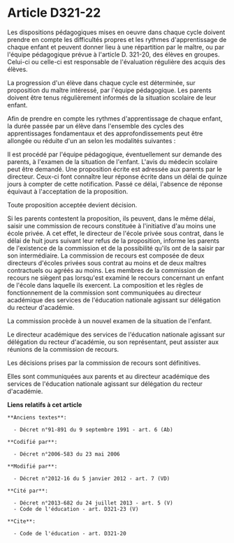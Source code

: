 # Article D321-22

Les dispositions pédagogiques mises en oeuvre dans chaque cycle doivent prendre en compte les difficultés propres et les
rythmes d'apprentissage de chaque enfant et peuvent donner lieu à une répartition par le maître, ou par l'équipe pédagogique
prévue à l'article D. 321-20, des élèves en groupes. Celui-ci ou celle-ci est responsable de l'évaluation régulière des
acquis des élèves.

La progression d'un élève dans chaque cycle est déterminée, sur proposition du maître intéressé, par l'équipe pédagogique.
Les parents doivent être tenus régulièrement informés de la situation scolaire de leur enfant.

Afin de prendre en compte les rythmes d'apprentissage de chaque enfant, la durée passée par un élève dans l'ensemble des
cycles des apprentissages fondamentaux et des approfondissements peut être allongée ou réduite d'un an selon les modalités
suivantes :

Il est procédé par l'équipe pédagogique, éventuellement sur demande des parents, à l'examen de la situation de l'enfant.
L'avis du médecin scolaire peut être demandé. Une proposition écrite est adressée aux parents par le directeur. Ceux-ci font
connaître leur réponse écrite dans un délai de quinze jours à compter de cette notification. Passé ce délai, l'absence de
réponse équivaut à l'acceptation de la proposition.

Toute proposition acceptée devient décision.

Si les parents contestent la proposition, ils peuvent, dans le même délai, saisir une commission de recours constituée à
l'initiative d'au moins une école privée. A cet effet, le directeur de l'école privée sous contrat, dans le délai de huit
jours suivant leur refus de la proposition, informe les parents de l'existence de la commission et de la possibilité qu'ils
ont de la saisir par son intermédiaire. La commission de recours est composée de deux directeurs d'écoles privées sous
contrat au moins et de deux maîtres contractuels ou agréés au moins. Les membres de la commission de recours ne siègent pas
lorsqu'est examiné le recours concernant un enfant de l'école dans laquelle ils exercent. La composition et les règles de
fonctionnement de la commission sont communiquées au directeur académique des services de l'éducation nationale agissant sur
délégation du recteur d'académie.

La commission procède à un nouvel examen de la situation de l'enfant.

Le directeur académique des services de l'éducation nationale agissant sur délégation du recteur d'académie, ou son
représentant, peut assister aux réunions de la commission de recours.

Les décisions prises par la commission de recours sont définitives.

Elles sont communiquées aux parents et au directeur académique des services de l'éducation nationale agissant sur délégation
du recteur d'académie.

**Liens relatifs à cet article**

	**Anciens textes**:

	  - Décret n°91-891 du 9 septembre 1991 - art. 6 (Ab)

	**Codifié par**:

	  - Décret n°2006-583 du 23 mai 2006

	**Modifié par**:

	  - Décret n°2012-16 du 5 janvier 2012 - art. 7 (VD)

	**Cité par**:

	  - Décret n°2013-682 du 24 juillet 2013 - art. 5 (V)
	  - Code de l'éducation - art. D321-23 (V)

	**Cite**:

	  - Code de l'éducation - art. D321-20

